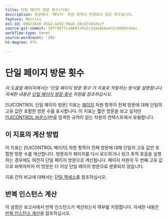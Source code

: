 ```yaml
---
title: 단일 페이지 방문 횟수(지표)
description: 방문에서 '페이지' 차원 항목이 변경되지 않은 횟수입니다.
feature: Metrics
exl-id: 086235d0-4542-4e82-96ab-28c47c842ecf
source-git-commit: 10ff98f7ca4697afe5c2dae66be415c0d68c4aac
workflow-type: tm+mt
source-wordcount: '191'
ht-degree: 97%

---
```


# 단일 페이지 방문 횟수

*이 도움말 페이지에서는 &#39;단일 페이지 방문 횟수&#39;가 지표로 작동하는 방식을 설명합니다. 자세한 내용은 [단일 페이지 방문 횟수](../dimensions/single-page-visits.md) 차원을 참조하십시오.*

[!UICONTROL 단일 페이지 방문] 지표는 [페이지](../dimensions/page.md) 차원 항목이 전체 방문에 대해 단일의 고유 값만 포함한 방문 수를 표시합니다. 이 지표는 짧은 방문을 보고 싶지만 [[!UICONTROL 바운스]](bounces.md)만큼 엄격한 규칙이 없는 차원의 컨텍스트에서 유용합니다.

## 이 지표의 계산 방법

이 지표는 [!UICONTROL 페이지] 차원 항목이 전체 방문에 대해 단일의 고유 값만 포함한 방문 수를 계산합니다. 방문자가 페이지를 다시 로드하거나 링크 추적 호출을 실행하는 경우에도 여전히 단일 페이지 방문으로 계산됩니다. 페이지 차원이 두 번째 고유 값으로 바뀌자마자 이 방문은 더 이상 단일 페이지 방문으로 분류되지 않습니다.

지표 간의 비교에 대해서는 [단일 액세스](single-access.md)를 참조하십시오.

## 반복 인스턴스 계산

이 설정은 보고서에서 반복 인스턴스가 계산되는지 여부를 지정합니다. 자세한 내용은 [반복 인스턴스 계산](/help/components/metrics/count-repeat-instances.md)을 참조하십시오.
